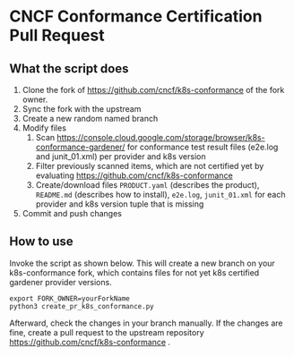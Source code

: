 # CNCF Conformance Certification Pull Request

## What the script does

1. Clone the fork of https://github.com/cncf/k8s-conformance of the fork owner.
2. Sync the fork with the upstream
3. Create a new random named branch
4. Modify files
   1. Scan https://console.cloud.google.com/storage/browser/k8s-conformance-gardener/ for conformance test result files (e2e.log and junit_01.xml) per provider and k8s version
   2. Filter previously scanned items, which are not certified yet by evaluating https://github.com/cncf/k8s-conformance
   3. Create/download files `PRODUCT.yaml` (describes the product), `README.md` (describes how to install), `e2e.log`, `junit_01.xml` for each provider and k8s version tuple that is missing
5. Commit and push changes


## How to use
Invoke the script as shown below. This will create a new branch on your k8s-conformance fork, which contains files for not yet k8s certified gardener provider versions.

    export FORK_OWNER=yourForkName
    python3 create_pr_k8s_conformance.py

Afterward, check the changes in your branch manually. If the changes are fine, create a pull request to the upstream repository https://github.com/cncf/k8s-conformance .